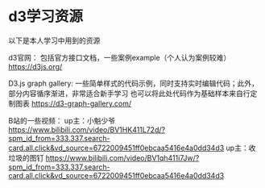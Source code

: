 # d3学习资源

以下是本人学习中用到的资源

d3官网：
包括官方接口文档，一些案例example（个人认为案例较难）
https://d3js.org/

D3.js graph gallery:
一些简单样式的代码示例，同时支持实时编辑代码；此外，部分内容循序渐进，非常适合新手学习
也可以将此处代码作为基础样本来自行定制图表
https://d3-graph-gallery.com/

B站的一些视频：
up主：小魁少爷
https://www.bilibili.com/video/BV1HK411L72d/?spm_id_from=333.337.search-card.all.click&vd_source=6722009451ff0ebcaa5416e4a0dd34d3
up主：收垃圾的图钉
https://www.bilibili.com/video/BV1qh411i7Jw/?spm_id_from=333.337.search-card.all.click&vd_source=6722009451ff0ebcaa5416e4a0dd34d3

